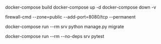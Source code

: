 docker-compose build
docker-compose up -d
docker-compose down -v

firewall-cmd --zone=public --add-port=8080/tcp --permanent

docker-compose run --rm srv python manage.py migrate

docker-compose run --rm --no-deps srv pytest
